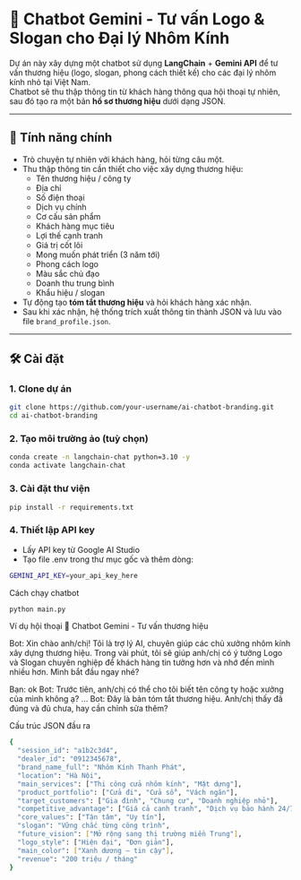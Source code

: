 # 🤖 Chatbot Gemini - Tư vấn Logo & Slogan cho Đại lý Nhôm Kính

Dự án này xây dựng một chatbot sử dụng **LangChain** + **Gemini API** để tư vấn thương hiệu (logo, slogan, phong cách thiết kế) cho các đại lý nhôm kính nhỏ tại Việt Nam.  
Chatbot sẽ thu thập thông tin từ khách hàng thông qua hội thoại tự nhiên, sau đó tạo ra một bản **hồ sơ thương hiệu** dưới dạng JSON.

---

## 🚀 Tính năng chính
- Trò chuyện tự nhiên với khách hàng, hỏi từng câu một.
- Thu thập thông tin cần thiết cho việc xây dựng thương hiệu:
  - Tên thương hiệu / công ty
  - Địa chỉ
  - Số điện thoại
  - Dịch vụ chính
  - Cơ cấu sản phẩm
  - Khách hàng mục tiêu
  - Lợi thế cạnh tranh
  - Giá trị cốt lõi
  - Mong muốn phát triển (3 năm tới)
  - Phong cách logo
  - Màu sắc chủ đạo
  - Doanh thu trung bình
  - Khẩu hiệu / slogan
- Tự động tạo **tóm tắt thương hiệu** và hỏi khách hàng xác nhận.
- Sau khi xác nhận, hệ thống trích xuất thông tin thành JSON và lưu vào file `brand_profile.json`.

---

## 🛠️ Cài đặt

### 1. Clone dự án
```bash
git clone https://github.com/your-username/ai-chatbot-branding.git
cd ai-chatbot-branding
```
### 2. Tạo môi trường ảo (tuỳ chọn)
```bash
conda create -n langchain-chat python=3.10 -y
conda activate langchain-chat
```
### 3. Cài đặt thư viện
```bash
pip install -r requirements.txt
```
### 4. Thiết lập API key
- Lấy API key từ Google AI Studio
- Tạo file .env trong thư mục gốc và thêm dòng:
```bash
GEMINI_API_KEY=your_api_key_here
```
Cách chạy chatbot
```bash
python main.py
```
Ví dụ hội thoại
🤖 Chatbot Gemini - Tư vấn thương hiệu

Bot: Xin chào anh/chị! Tôi là trợ lý AI, chuyên giúp các chủ xưởng nhôm kính xây dựng thương hiệu.
Trong vài phút, tôi sẽ giúp anh/chị có ý tưởng Logo và Slogan chuyên nghiệp để khách hàng tin tưởng hơn và nhớ đến mình nhiều hơn.
Mình bắt đầu ngay nhé?

Bạn: ok
Bot: Trước tiên, anh/chị có thể cho tôi biết tên công ty hoặc xưởng của mình không ạ?
...
Bot: Đây là bản tóm tắt thương hiệu. Anh/chị thấy đã đúng và đủ chưa, hay cần chỉnh sửa thêm?

Cấu trúc JSON đầu ra
```bash
{
  "session_id": "a1b2c3d4",
  "dealer_id": "0912345678",
  "brand_name_full": "Nhôm Kính Thanh Phát",
  "location": "Hà Nội",
  "main_services": ["Thi công cửa nhôm kính", "Mặt dựng"],
  "product_portfolio": ["Cửa đi", "Cửa sổ", "Vách ngăn"],
  "target_customers": ["Gia đình", "Chung cư", "Doanh nghiệp nhỏ"],
  "competitive_advantage": ["Giá cả cạnh tranh", "Dịch vụ bảo hành 24/7"],
  "core_values": ["Tận tâm", "Uy tín"],
  "slogan": "Vững chắc từng công trình",
  "future_vision": ["Mở rộng sang thị trường miền Trung"],
  "logo_style": ["Hiện đại", "Đơn giản"],
  "main_color": ["Xanh dương – tin cậy"],
  "revenue": "200 triệu / tháng"
}

```
